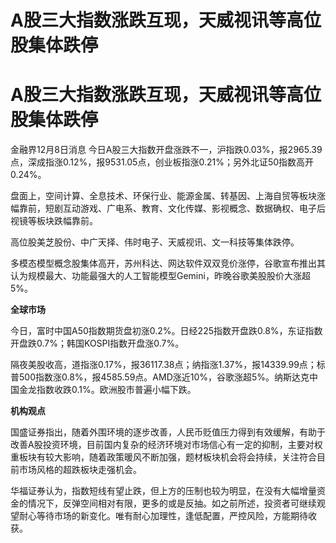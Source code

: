 # A股三大指数涨跌互现，天威视讯等高位股集体跌停

# A股三大指数涨跌互现，天威视讯等高位股集体跌停

金融界12月8日消息
今日A股三大指数开盘涨跌不一，沪指跌0.03%，报2965.39点，深成指涨0.12%，报9531.05点，创业板指涨0.21%；另外北证50指数高开0.24%。

盘面上，空间计算、全息技术、环保行业、能源金属、转基因、上海自贸等板块涨幅靠前，短剧互动游戏、广电系、教育、文化传媒、影视概念、数据确权、电子后视镜等板块跌幅靠前。

高位股美芝股份、中广天择、伟时电子、天威视讯、文一科技等集体跌停。

多模态模型概念股集体高开，苏州科达、网达软件双双竞价涨停，谷歌宣布推出其认为规模最大、功能最强大的人工智能模型Gemini，昨晚谷歌美股股价大涨超5%。

**全球市场**

今日，富时中国A50指数期货盘初涨0.2%。日经225指数开盘跌0.8%，东证指数开盘跌0.7%；韩国KOSPI指数开盘涨0.7%。

隔夜美股收高，道指涨0.17%，报36117.38点；纳指涨1.37%，报14339.99点；标普500指数涨0.8%，报4585.59点。AMD涨近10%，谷歌涨超5%。纳斯达克中国金龙指数收跌0.1%。欧洲股市普遍小幅下跌。

**机构观点**

国盛证券指出，随着外围环境的逐步改善，人民币贬值压力得到有效缓解，有助于改善A股投资环境，目前国内复杂的经济环境对市场信心有一定的抑制，主要对权重板块有较大影响，随着政策暖风不断加强，题材板块机会将会持续，关注符合目前市场风格的超跌板块走强机会。

华福证券认为，指数短线有望止跌，但上方的压制也较为明显，在没有大幅增量资金的情况下，反弹空间相对有限，更多的或是反抽。如之前所述，投资者可继续观望耐心等待市场的新变化。唯有耐心加理性，逢低配置，严控风险，方能期待收获。

